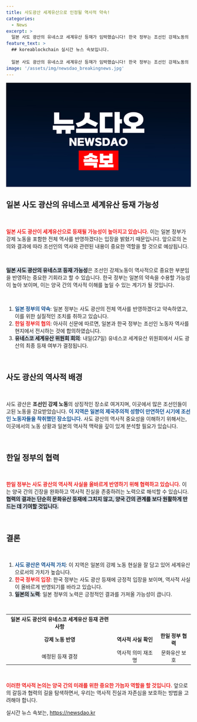 ```yaml
---
title: 사도광산 세계유산으로 인정될 역사적 약속!
categories:
  - News
excerpt: >
  일본 사도 광산의 유네스코 세계유산 등재가 임박했습니다! 한국 정부는 조선인 강제노동의 역사를 포함하겠다는 일본의 약속을 받아들일 것으로 보입니다. 내일 최종 결정이 내려질 예정, 과연 어떤 결과가 나올까요? 클릭해서 확인하세요!
feature_text: >
  ## koreablockchain 실시간 뉴스 속보입니다.

  일본 사도 광산의 유네스코 세계유산 등재가 임박했습니다! 한국 정부는 조선인 강제노동의 역사를 포함하겠다는 일본의 약속을 받아들일 것으로 보입니다. 내일 최종 결정이 내려질 예정, 과연 어떤 결과가 나올까요? 클릭해서 확인하세요!
image: '/assets/img/newsdao_breakingnews.jpg'
---
```


<p><img src="/assets/img/newsdao_breakingnews.jpg" alt="koreablockchain 속보" /></p>

<h2 data-ke-size="size26">일본 사도 광산의 유네스코 세계유산 등재 가능성</h2>

<p data-ke-size="size16">&nbsp;</p>

<p><b><span style="color: #ee2323;">일본 사도 광산이 세계유산으로 등재될 가능성이 높아지고 있습니다.</span></b> 이는 일본 정부가 강제 노동을 포함한 전체 역사를 반영하겠다는 입장을 밝혔기 때문입니다. 앞으로의 논의와 결과에 따라 조선인의 역사와 관련된 내용이 중요한 역할을 할 것으로 예상됩니다.</p>

<p data-ke-size="size16">&nbsp;</p>

<p><b><span style="background-color: #21538527;">일본 사도 광산의 유네스코 등재 가능성</span></b>은 조선인 강제노동이 역사적으로 중요한 부분임을 반영하는 중요한 기회라고 할 수 있습니다. 한국 정부는 일본의 약속을 수용할 가능성이 높아 보이며, 이는 양국 간의 역사적 이해를 높일 수 있는 계기가 될 것입니다.</p>

<p data-ke-size="size16">&nbsp;</p>

<ol>
<li><b><span style="color: #1a5490;">일본 정부의 약속</span></b>: 일본 정부는 사도 광산의 전체 역사를 반영하겠다고 약속하였고, 이를 위한 실질적인 조치를 취하고 있습니다.</li>
<li><b><span style="color: #ee2323;">한일 정부의 협의</span></b>: 아사히 신문에 따르면, 일본과 한국 정부는 조선인 노동자 역사를 현지에서 전시하는 것에 합의하였습니다.</li>
<li><b><span style="background-color: #21538527;">유네스코 세계유산 위원회 회의</span></b>: 내일(27일) 유네스코 세계유산 위원회에서 사도 광산의 최종 등재 여부가 결정됩니다.</li>
</ol>

<p data-ke-size="size16">&nbsp;</p>

<h2 data-ke-size="size26">사도 광산의 역사적 배경</h2>

<p data-ke-size="size16">&nbsp;</p>

<p>사도 광산은 <b>조선인 강제 노동</b>의 상징적인 장소로 여겨지며, 이곳에서 많은 조선인들이 고된 노동을 강요받았습니다. <b><span style="color: #1a5490;">이 지역은 일본의 제국주의적 성향이 만연하던 시기에 조선인 노동자들을 착취했던 장소입니다.</span></b> 사도 광산의 역사적 중요성을 이해하기 위해서는, 이곳에서의 노동 상황과 일본의 역사적 맥락을 깊이 있게 분석할 필요가 있습니다.</p>

<p data-ke-size="size16">&nbsp;</p>

<h2 data-ke-size="size26">한일 정부의 협력</h2>

<p data-ke-size="size16">&nbsp;</p>

<p><b><span style="color: #ee2323;">한일 정부는 사도 광산의 역사적 사실을 올바르게 반영하기 위해 협력하고 있습니다.</span></b> 이는 양국 간의 긴장을 완화하고 역사적 진실을 존중하려는 노력으로 해석할 수 있습니다. <b><span style="background-color: #21538527;">협력의 결과는 단순히 문화유산 등재에 그치지 않고, 양국 간의 관계를 보다 원활하게 만드는 데 기여할 것입니다.</span></b></p>

<p data-ke-size="size16">&nbsp;</p>

<h2 data-ke-size="size26">결론</h2>

<p data-ke-size="size16">&nbsp;</p>

<ol>
<li><b><span style="color: #1a5490;">사도 광산은 역사적 가치</span></b>: 이 지역은 일본의 강제 노동 현실을 잘 담고 있어 세계유산으로서의 가치가 높습니다.</li>
<li><b><span style="color: #ee2323;">한국 정부의 입장</span></b>: 한국 정부는 사도 광산 등재에 긍정적 입장을 보이며, 역사적 사실이 올바르게 반영되기를 바라고 있습니다.</li>
<li><b><span style="background-color: #21538527;">일본의 노력</span></b>: 일본 정부의 노력은 긍정적인 결과를 가져올 가능성이 큽니다.</li>
</ol>

<p data-ke-size="size16">&nbsp;</p>

<table style="width: 100%; border-collapse: collapse;">
<tbody>
<tr>
<td style="text-align: center; height: 17px;"><b>일본 사도 광산의 유네스코 세계유산 등재 관련 사항</b></td>
</tr>
<tr>
<td style="text-align: center; height: 17px;"><b>강제 노동 반영</b></td>
<td style="text-align: center; height: 17px;"><b>역사적 사실 확인</b></td>
<td style="text-align: center; height: 17px;"><b>한일 정부 협력</b></td>
</tr>
<tr>
<td style="text-align: center; height: 17px;">예정된 등재 결정</td>
<td style="text-align: center; height: 17px;">역사적 의미 재조명</td>
<td style="text-align: center; height: 17px;">문화유산 보호</td>
</tr>
</tbody>
</table> 

<p data-ke-size="size16">&nbsp;</p> 

<p><b><span style="color: #ee2323;">이러한 역사적 논의는 양국 간의 미래를 위한 중요한 가늠자 역할을 할 것입니다.</span></b> 앞으로의 갈등과 협력의 길을 탐색하면서, 우리는 역사적 진실과 자존심을 보호하는 방법을 고려해야 합니다.</p>
실시간 뉴스 속보는, <a href="https://newsdao.kr" rel="dofollow">https://newsdao.kr</a>


